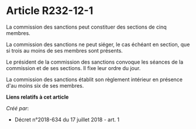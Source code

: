 # Article R232-12-1

La commission des sanctions peut constituer des sections de cinq membres.

La commission des sanctions ne peut siéger, le cas échéant en section, que si trois au moins de ses membres sont présents.

Le président de la commission des sanctions convoque les séances de la commission et de ses sections. Il fixe leur ordre du
jour.

La commission des sanctions établit son règlement intérieur en présence d'au moins six de ses membres.

**Liens relatifs à cet article**

_Créé par_:

  - Décret n°2018-634 du 17 juillet 2018 - art. 1

